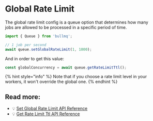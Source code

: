# Global Rate Limit

The global rate limit config is a queue option that determines how many jobs are allowed to be processed in a specific period of time.

```typescript
import { Queue } from 'bullmq';

// 1 job per second
await queue.setGlobalRateLimit(1, 1000);
```

And in order to get this value:

```typescript
const globalConcurrency = await queue.getRateLimitTtl();
```

{% hint style="info" %}
Note that if you choose a rate limit level in your workers, it won't override the global one.
{% endhint %}

## Read more:

- 💡 [Set Global Rate Limit API Reference](https://api.docs.bullmq.io/classes/v5.Queue.html#setglobalratelimit)
- 💡 [Get Rate Limit Ttl API Reference](https://api.docs.bullmq.io/classes/v5.Queue.html#getratelimitttl)
